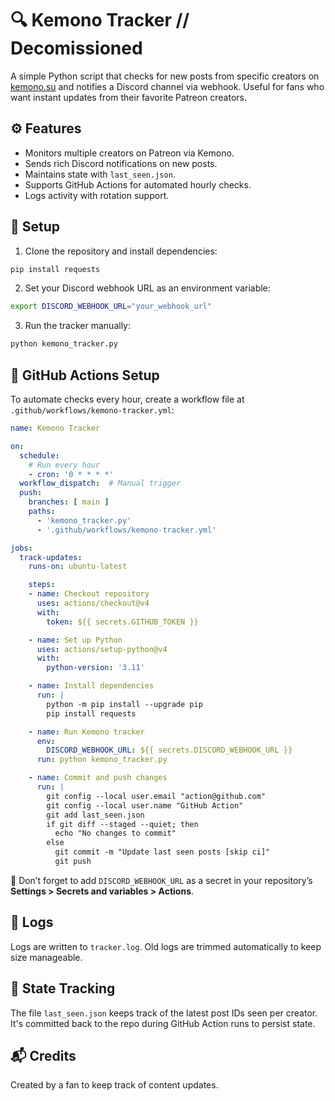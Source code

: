 # 🔍 Kemono Tracker // Decomissioned 

A simple Python script that checks for new posts from specific creators on [kemono.su](https://kemono.su) and notifies a Discord channel via webhook. Useful for fans who want instant updates from their favorite Patreon creators.

## ⚙️ Features

- Monitors multiple creators on Patreon via Kemono.
- Sends rich Discord notifications on new posts.
- Maintains state with `last_seen.json`.
- Supports GitHub Actions for automated hourly checks.
- Logs activity with rotation support.

## 🚀 Setup

1. Clone the repository and install dependencies:

```bash
pip install requests
```

2. Set your Discord webhook URL as an environment variable:

```bash
export DISCORD_WEBHOOK_URL="your_webhook_url"
```

3. Run the tracker manually:

```bash
python kemono_tracker.py
```

## 🤖 GitHub Actions Setup

To automate checks every hour, create a workflow file at `.github/workflows/kemono-tracker.yml`:

```yaml
name: Kemono Tracker

on:
  schedule:
    # Run every hour
    - cron: '0 * * * *'
  workflow_dispatch:  # Manual trigger
  push:
    branches: [ main ]
    paths: 
      - 'kemono_tracker.py'
      - '.github/workflows/kemono-tracker.yml'

jobs:
  track-updates:
    runs-on: ubuntu-latest

    steps:
    - name: Checkout repository
      uses: actions/checkout@v4
      with:
        token: ${{ secrets.GITHUB_TOKEN }}

    - name: Set up Python
      uses: actions/setup-python@v4
      with:
        python-version: '3.11'

    - name: Install dependencies
      run: |
        python -m pip install --upgrade pip
        pip install requests

    - name: Run Kemono tracker
      env:
        DISCORD_WEBHOOK_URL: ${{ secrets.DISCORD_WEBHOOK_URL }}
      run: python kemono_tracker.py

    - name: Commit and push changes
      run: |
        git config --local user.email "action@github.com"
        git config --local user.name "GitHub Action"
        git add last_seen.json
        if git diff --staged --quiet; then
          echo "No changes to commit"
        else
          git commit -m "Update last seen posts [skip ci]"
          git push
```

📌 Don’t forget to add `DISCORD_WEBHOOK_URL` as a secret in your repository’s **Settings > Secrets and variables > Actions**.

## 📄 Logs

Logs are written to `tracker.log`. Old logs are trimmed automatically to keep size manageable.

## 📁 State Tracking

The file `last_seen.json` keeps track of the latest post IDs seen per creator. It's committed back to the repo during GitHub Action runs to persist state.

## 📬 Credits

Created by a fan to keep track of content updates.
